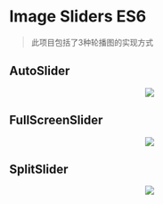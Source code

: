 # Image Sliders ES6 

> 此项目包括了3种轮播图的实现方式


## AutoSlider
<div align="center">
  <img src="https://user-images.githubusercontent.com/19600132/73537281-0f750600-4463-11ea-9cb9-f970c6711e5c.gif">
</div>

## FullScreenSlider
<div align="center">
  <img src="https://user-images.githubusercontent.com/19600132/73537283-10a63300-4463-11ea-95a9-acf23b739a4b.gif">
</div>

## SplitSlider
<div align="center">
  <img src="https://user-images.githubusercontent.com/19600132/73537288-126ff680-4463-11ea-9f16-72556e8f0524.gif">
</div>
